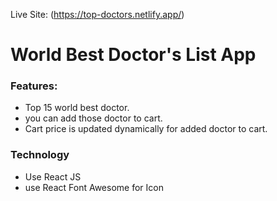 Live Site: (https://top-doctors.netlify.app/)

# World Best Doctor's List App

### Features:
* Top 15 world best doctor.
* you can add those doctor to cart.
* Cart price is updated dynamically for added doctor to cart.
 
### Technology
* Use React JS
* use React Font Awesome for Icon

